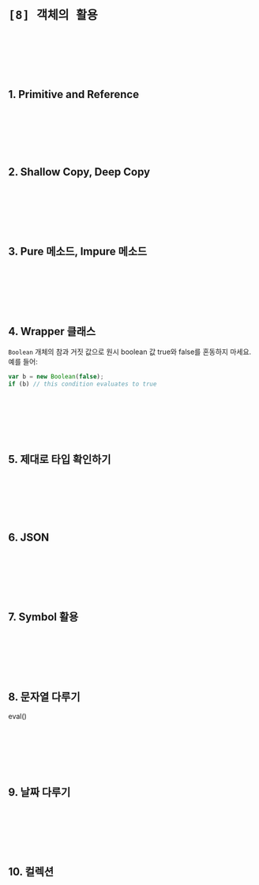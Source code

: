 # `[8] 객체의 활용`

<br><br><br><br><br>


## 1. Primitive and Reference

<br><br><br><br><br>


## 2. Shallow Copy, Deep Copy

<br><br><br><br><br>


## 3. Pure 메소드, Impure 메소드

<br><br><br><br><br>


## 4. Wrapper 클래스
`Boolean` 개체의 참과 거짓 값으로 원시 boolean 값 true와 false를 혼동하지 마세요. 예를 들어:
```js
var b = new Boolean(false);
if (b) // this condition evaluates to true
```

<br><br><br><br><br>


## 5. 제대로 타입 확인하기

<br><br><br><br><br>


## 6. JSON

<br><br><br><br><br>


## 7. Symbol 활용
<br><br><br><br><br>



## 8. 문자열 다루기

eval()

<br><br><br><br><br>


## 9. 날짜 다루기

<br><br><br><br><br>


## 10. 컬렉션